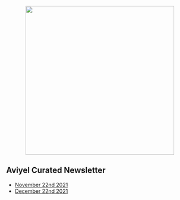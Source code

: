 <p align="center">
<img src="https://user-images.githubusercontent.com/37651620/147323341-93c93569-4403-426f-a1a2-0da8f0c9fa55.gif" width=400>
</p>

## Aviyel Curated Newsletter

- [November 22nd 2021](https://aviyeldevrel.github.io/newsletter/november-22nd-2021)
- [December 22nd 2021](https://aviyeldevrel.github.io/newsletter/december-22nd-2021)
